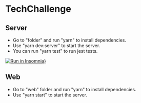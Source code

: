 # TechChallenge


## Server

* Go to "folder" and run "yarn" to install dependencies.
* Use "yarn dev:server" to start the server. 
* You can run "yarn test" to run jest tests.

[![Run in Insomnia}](https://insomnia.rest/images/run.svg)](https://insomnia.rest/run/?label=TechChallenge&uri=https%3A%2F%2Fgithub.com%2Flucaspbz%2FTechChallenge%2Fblob%2Fmaster%2Fserver%2FInsomnia_2020-11-16.json)

## Web

* Go to "web" folder and run "yarn" to install dependencies.
* Use "yarn start" to start the server.
